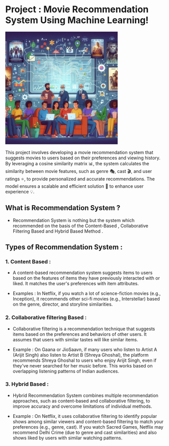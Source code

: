 # Project : Movie Recommendation System Using Machine Learning!


<img src="Images/6.jpeg" alt="workflow" width="70%">

This project involves developing a movie recommendation system that suggests movies to users based on their preferences and viewing history. By leveraging a cosine similarity matrix 📊, the system calculates the similarity between movie features, such as genre 🎭, cast 🎬, and user ratings ⭐, to provide personalized and accurate recommendations.
The model ensures a scalable and efficient solution 🔧 to enhance user experience 💡.

##  What is  Recommendation System ? 

- Recommendation System is nothing but the system which recommended on the basis of the Content-Based , Collaborative Filtering Based and  Hybrid Based Method .

## Types of Recommendation System :

### 1. Content Based : 

- A content-based recommendation system suggests items to users based on the features of items they have previously interacted with or liked. It matches the user's preferences with item attributes.

- Examples : In Netflix, if you watch a lot of science-fiction movies (e.g., Inception), it recommends other sci-fi movies (e.g., Interstellar) based on the genre, director, and storyline similarities.

### 2. Collaborative filtering Based : 

- Collaborative filtering is a recommendation technique that suggests items based on the preferences and behaviors of other users. It assumes that users with similar tastes will like similar items.

- Example : On Gaana or JioSaavn, if many users who listen to Artist A (Arijit Singh) also listen to Artist B (Shreya Ghoshal), the platform recommends Shreya Ghoshal to users who enjoy Arijit Singh, even if they've never searched for her music before. This works based on overlapping listening patterns of Indian audiences.

### 3. Hybrid Based : 

- Hybrid Recommendation System combines multiple recommendation approaches, such as content-based and collaborative filtering, to improve accuracy and overcome limitations of individual methods.

- Example : On Netflix, it uses collaborative filtering to identify popular shows among similar viewers and content-based filtering to match your preferences (e.g., genre, cast). If you watch Sacred Games, Netflix may recommend Delhi Crime (due to genre and cast similarities) and also shows liked by users with similar watching patterns.








